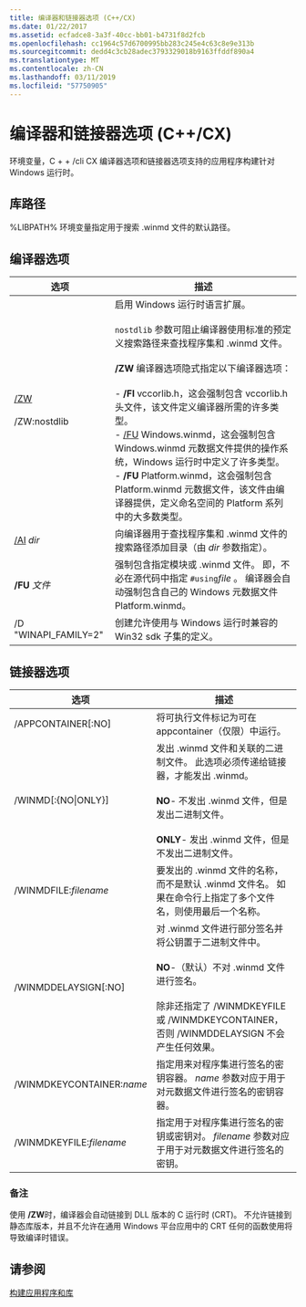 ```yaml
---
title: 编译器和链接器选项 (C++/CX)
ms.date: 01/22/2017
ms.assetid: ecfadce8-3a3f-40cc-bb01-b4731f8d2fcb
ms.openlocfilehash: cc1964c57d6700995bb283c245e4c63c8e9e313b
ms.sourcegitcommit: dedd4c3cb28adec3793329018b9163ffddf890a4
ms.translationtype: MT
ms.contentlocale: zh-CN
ms.lasthandoff: 03/11/2019
ms.locfileid: "57750905"
---
```

# <a name="compiler-and-linker-options-ccx"></a>编译器和链接器选项 (C++/CX)

环境变量，C + + /cli CX 编译器选项和链接器选项支持的应用程序构建针对 Windows 运行时。

## <a name="library-path"></a>库路径

%LIBPATH% 环境变量指定用于搜索 .winmd 文件的默认路径。

## <a name="compiler-options"></a>编译器选项

|选项|描述|
|------------|-----------------|
|[/ZW](../build/reference/zw-windows-runtime-compilation.md)<br /><br /> /ZW:nostdlib|启用 Windows 运行时语言扩展。<br /><br /> `nostdlib` 参数可阻止编译器使用标准的预定义搜索路径来查找程序集和 .winmd 文件。<br /><br /> **/ZW** 编译器选项隐式指定以下编译器选项：<br /><br />- **/FI** vccorlib.h，这会强制包含 vccorlib.h 头文件，该文件定义编译器所需的许多类型。<br />- [/FU](../build/reference/fu-name-forced-hash-using-file.md) Windows.winmd，这会强制包含 Windows.winmd 元数据文件提供的操作系统，Windows 运行时中定义了许多类型。<br />- **/FU** Platform.winmd，这会强制包含 Platform.winmd 元数据文件，该文件由编译器提供，定义命名空间的 Platform 系列中的大多数类型。|
|[/AI](../build/reference/ai-specify-metadata-directories.md) *dir*|向编译器用于查找程序集和 .winmd 文件的搜索路径添加目录（由 *dir* 参数指定）。|
|**/FU**  *文件*|强制包含指定模块或 .winmd 文件。 即，不必在源代码中指定 `#using`*file* 。 编译器会自动强制包含自己的 Windows 元数据文件 Platform.winmd。|
|/D "WINAPI_FAMILY=2"|创建允许使用与 Windows 运行时兼容的 Win32 sdk 子集的定义。|

## <a name="linker-options"></a>链接器选项

|选项|描述|
|------------|-----------------|
|/APPCONTAINER[:NO]|将可执行文件标记为可在 appcontainer（仅限）中运行。|
|/WINMD[:{NO&#124;ONLY}]|发出 .winmd 文件和关联的二进制文件。 此选项必须传递给链接器，才能发出 .winmd。<br /><br /> **NO**- 不发出 .winmd 文件，但是发出二进制文件。<br /><br /> **ONLY**- 发出 .winmd 文件，但是不发出二进制文件。|
|/WINMDFILE:*filename*|要发出的 .winmd 文件的名称，而不是默认 .winmd 文件名。 如果在命令行上指定了多个文件名，则使用最后一个名称。|
|/WINMDDELAYSIGN[:NO]|对 .winmd 文件进行部分签名并将公钥置于二进制文件中。<br /><br /> **NO**-（默认）不对 .winmd 文件进行签名。<br /><br /> 除非还指定了 /WINMDKEYFILE 或 /WINMDKEYCONTAINER，否则 /WINMDDELAYSIGN 不会产生任何效果。|
|/WINMDKEYCONTAINER:*name*|指定用来对程序集进行签名的密钥容器。 *name* 参数对应于用于对元数据文件进行签名的密钥容器。|
|/WINMDKEYFILE:*filename*|指定用于对程序集进行签名的密钥或密钥对。 *filename* 参数对应于用于对元数据文件进行签名的密钥。|

### <a name="remarks"></a>备注

使用 **/ZW**时，编译器会自动链接到 DLL 版本的 C 运行时 (CRT)。 不允许链接到静态库版本，并且不允许在通用 Windows 平台应用中的 CRT 任何的函数使用将导致编译时错误。

## <a name="see-also"></a>请参阅

[构建应用程序和库](../cppcx/building-apps-and-libraries-c-cx.md)
